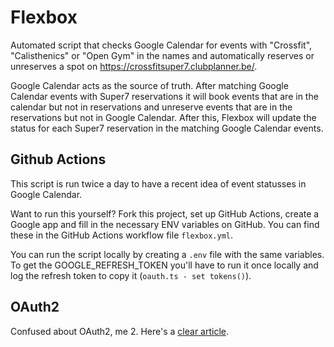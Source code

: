 # Flexbox

Automated script that checks Google Calendar for events with "Crossfit", "Calisthenics" or "Open Gym" in the names and automatically reserves or unreserves a spot on https://crossfitsuper7.clubplanner.be/.

Google Calendar acts as the source of truth. After matching Google Calendar events with Super7 reservations it will book events that are in the calendar but not in reservations and unreserve events that are in the reservations but not in Google Calendar. After this, Flexbox will update the status for each Super7 reservation in the matching Google Calendar events.

## Github Actions

This script is run twice a day to have a recent idea of event statusses in Google Calendar.

Want to run this yourself? Fork this project, set up GitHub Actions, create a Google app and fill in the necessary ENV variables on GitHub. You can find these in the GitHub Actions workflow file `flexbox.yml`.

You can run the script locally by creating a `.env` file with the same variables. To get the GOOGLE_REFRESH_TOKEN you'll have to run it once locally and log the refresh token to copy it (`oauth.ts - set tokens()`).

## OAuth2

Confused about OAuth2, me 2. Here's a [clear article](https://medium.com/starthinker/google-oauth-2-0-access-token-and-refresh-token-explained-cccf2fc0a6d9).
